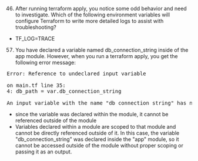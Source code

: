 



46. After running terraform apply, you notice some odd behavior and need to investigate. Which of the following environment variables will configure Terraform to write more detailed logs to assist with troubleshooting?
- TF_LOG=TRACE


57. You have declared a variable named db_connection_string inside of the app module. However, when you run a terraform apply, you get the following error message:
<pre>
Error: Reference to undeclared input variable
 
on main.tf line 35:
4: db_path = var.db_connection_string
 
An input variable with the name "db_connection_string" has not been declared. This variable can be declared with a variable "db_connection_string" {} block.
</pre>
- since the variable was declared within the module, it cannot be referenced outside of the module
- Variables declared within a module are scoped to that module and cannot be directly referenced outside of it. In this case, the variable "db_connection_string" was declared inside the "app" module, so it cannot be accessed outside of the module without proper scoping or passing it as an output.
